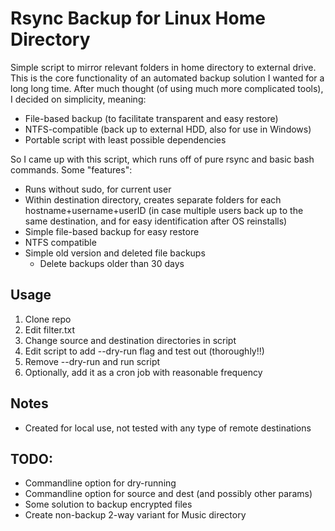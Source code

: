 # Rsync Backup for Linux Home Directory

Simple script to mirror relevant folders in home directory to external drive. This is the core functionality of an automated backup solution I wanted for a long long time. After much thought (of using much more complicated tools), I decided on simplicity, meaning:

- File-based backup (to facilitate transparent and easy restore)
- NTFS-compatible (back up to external HDD, also for use in Windows)
- Portable script with least possible dependencies

So I came up with this script, which runs off of pure rsync and basic bash commands. Some "features":

- Runs without sudo, for current user
- Within destination directory, creates separate folders for each hostname+username+userID (in case multiple users back up to the same destination, and for easy identification after OS reinstalls)
- Simple file-based backup for easy restore
- NTFS compatible
- Simple old version and deleted file backups
  - Delete backups older than 30 days

## Usage

1. Clone repo
2. Edit filter.txt
3. Change source and destination directories in script
4. Edit script to add --dry-run flag and test out (thoroughly!!)
5. Remove --dry-run and run script
6. Optionally, add it as a cron job with reasonable frequency

## Notes

- Created for local use, not tested with any type of remote destinations

## TODO:

- Commandline option for dry-running
- Commandline option for source and dest (and possibly other params)
- Some solution to backup encrypted files
- Create non-backup 2-way variant for Music directory